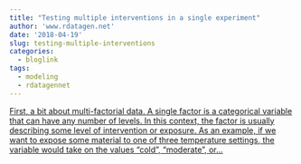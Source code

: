 ```yaml
---
title: "Testing multiple interventions in a single experiment"
author: 'www.rdatagen.net'
date: '2018-04-19'
slug: testing-multiple-interventions
categories:
  - bloglink
tags:
  - modeling
  - rdatagennet
---
```


[First, a bit about multi-factorial data. A single factor is a categorical variable that can have any number of levels. In this context, the factor is usually describing some level of intervention or exposure. As an example, if we want to expose some material to one of three temperature settings, the variable would take on the values “cold”, “moderate”, or...<click to read more>](https://www.rdatagen.net/post/testing-many-interventions-in-a-single-experiment/)

